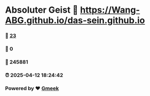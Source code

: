 # Absoluter Geist :link: https://Wang-ABG.github.io/das-sein.github.io 
### :page_facing_up: [23](https://Wang-ABG.github.io/das-sein.github.io/tag.html) 
### :speech_balloon: 0 
### :hibiscus: 245881 
### :alarm_clock: 2025-04-12 18:24:42 
### Powered by :heart: [Gmeek](https://github.com/Meekdai/Gmeek)
